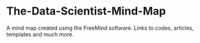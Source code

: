 # The-Data-Scientist-Mind-Map
A mind map created using the FreeMind software. Links to codes, articles, templates and much more.
